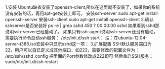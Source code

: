 1.安装
Ubuntu缺省安装了openssh-client,所以在这里就不安装了，如果你的系统没有安装的话，再用apt-get安装上即可。
安装ssh-server
sudo apt-get install openssh-server
安装ssh-client
sudo apt-get install openssh-client
2.确认sshserver是否安装好
ps -e | grep sshd
  450 ?        00:00:00 sshd
如果看到sshd那说明ssh-server已经启动了。 
如果只有ssh-agent说明ssh-server还没有启动，需要执行命令启动ssh服务：
/etc/init.d/ssh start；
注：在ubuntu-12.04-server-i386.iso安装中只显示sshd这一项：
3.扩展配置
SSH默认服务端口为22，用户可以自已定义成其他端口，如222，需要修改的配置文件为：
/etc/ssh/sshd_config
把里面的Port参数修改成222即可
然后重启SSH服务： 
sudo/etc/init.d/ssh restart
